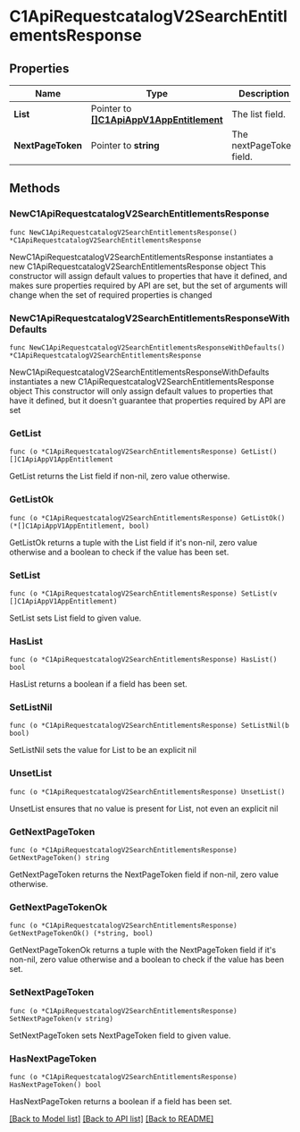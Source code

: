 # C1ApiRequestcatalogV2SearchEntitlementsResponse

## Properties

Name | Type | Description | Notes
------------ | ------------- | ------------- | -------------
**List** | Pointer to [**[]C1ApiAppV1AppEntitlement**](C1ApiAppV1AppEntitlement.md) | The list field. | [optional] 
**NextPageToken** | Pointer to **string** | The nextPageToken field. | [optional] 

## Methods

### NewC1ApiRequestcatalogV2SearchEntitlementsResponse

`func NewC1ApiRequestcatalogV2SearchEntitlementsResponse() *C1ApiRequestcatalogV2SearchEntitlementsResponse`

NewC1ApiRequestcatalogV2SearchEntitlementsResponse instantiates a new C1ApiRequestcatalogV2SearchEntitlementsResponse object
This constructor will assign default values to properties that have it defined,
and makes sure properties required by API are set, but the set of arguments
will change when the set of required properties is changed

### NewC1ApiRequestcatalogV2SearchEntitlementsResponseWithDefaults

`func NewC1ApiRequestcatalogV2SearchEntitlementsResponseWithDefaults() *C1ApiRequestcatalogV2SearchEntitlementsResponse`

NewC1ApiRequestcatalogV2SearchEntitlementsResponseWithDefaults instantiates a new C1ApiRequestcatalogV2SearchEntitlementsResponse object
This constructor will only assign default values to properties that have it defined,
but it doesn't guarantee that properties required by API are set

### GetList

`func (o *C1ApiRequestcatalogV2SearchEntitlementsResponse) GetList() []C1ApiAppV1AppEntitlement`

GetList returns the List field if non-nil, zero value otherwise.

### GetListOk

`func (o *C1ApiRequestcatalogV2SearchEntitlementsResponse) GetListOk() (*[]C1ApiAppV1AppEntitlement, bool)`

GetListOk returns a tuple with the List field if it's non-nil, zero value otherwise
and a boolean to check if the value has been set.

### SetList

`func (o *C1ApiRequestcatalogV2SearchEntitlementsResponse) SetList(v []C1ApiAppV1AppEntitlement)`

SetList sets List field to given value.

### HasList

`func (o *C1ApiRequestcatalogV2SearchEntitlementsResponse) HasList() bool`

HasList returns a boolean if a field has been set.

### SetListNil

`func (o *C1ApiRequestcatalogV2SearchEntitlementsResponse) SetListNil(b bool)`

 SetListNil sets the value for List to be an explicit nil

### UnsetList
`func (o *C1ApiRequestcatalogV2SearchEntitlementsResponse) UnsetList()`

UnsetList ensures that no value is present for List, not even an explicit nil
### GetNextPageToken

`func (o *C1ApiRequestcatalogV2SearchEntitlementsResponse) GetNextPageToken() string`

GetNextPageToken returns the NextPageToken field if non-nil, zero value otherwise.

### GetNextPageTokenOk

`func (o *C1ApiRequestcatalogV2SearchEntitlementsResponse) GetNextPageTokenOk() (*string, bool)`

GetNextPageTokenOk returns a tuple with the NextPageToken field if it's non-nil, zero value otherwise
and a boolean to check if the value has been set.

### SetNextPageToken

`func (o *C1ApiRequestcatalogV2SearchEntitlementsResponse) SetNextPageToken(v string)`

SetNextPageToken sets NextPageToken field to given value.

### HasNextPageToken

`func (o *C1ApiRequestcatalogV2SearchEntitlementsResponse) HasNextPageToken() bool`

HasNextPageToken returns a boolean if a field has been set.


[[Back to Model list]](../README.md#documentation-for-models) [[Back to API list]](../README.md#documentation-for-api-endpoints) [[Back to README]](../README.md)


